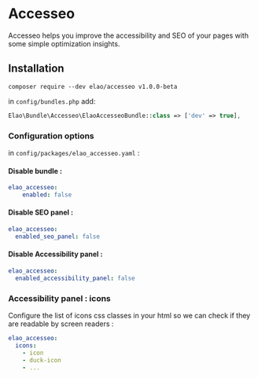 # Accesseo

Accesseo helps you improve the accessibility and SEO of your pages with some simple optimization insights.

## Installation

```
composer require --dev elao/accesseo v1.0.0-beta
```

in `config/bundles.php` add:

```php
Elao\Bundle\Accesseo\ElaoAccesseoBundle::class => ['dev' => true],
```

### Configuration options

in `config/packages/elao_accesseo.yaml` :

#### Disable bundle : 

```yaml
elao_accesseo:
    enabled: false
```

#### Disable SEO panel : 

```yaml
elao_accesseo:
  enabled_seo_panel: false
```

#### Disable Accessibility panel : 

```yaml
elao_accesseo:
  enabled_accessibility_panel: false
```

### Accessibility panel : icons

Configure the list of icons css classes in your html so we can check if they are readable by screen readers :

```yaml
elao_accesseo:
  icons: 
    - icon
    - duck-icon
    - ...
```
